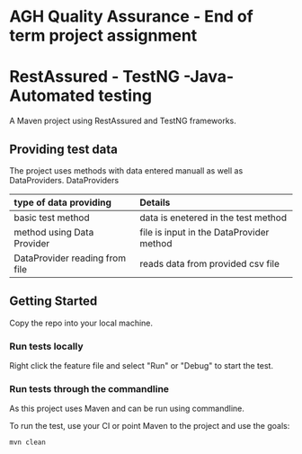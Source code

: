 # AGH Quality Assurance - End of term project assignment
# RestAssured - TestNG -Java- Automated testing
A Maven project using RestAssured and TestNG frameworks.

## Providing test data

The project uses methods with data entered manuall as well as DataProviders.
DataProviders 

| type of data providing      | Details                                 |
|:----------------------------|:----------------------------------------|
|basic test method            | data is enetered in the test method     |
|method using Data Provider   | file is input in the DataProvider method|
|DataProvider reading from file| reads data from provided csv file      |


## Getting Started

Copy the repo into your local machine.


### Run tests locally

Right click the feature file and select "Run" or "Debug" to start the test.

### Run tests through the commandline

As this project uses Maven and can be run using commandline.

To run the test, use your CI or point Maven to the project and use the goals:

```
mvn clean
```






